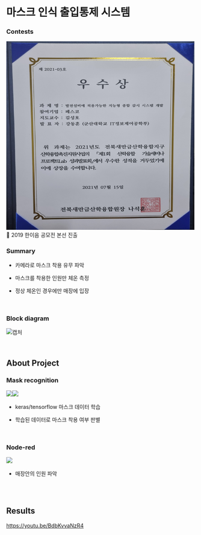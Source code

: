 # 마스크 인식 출입통제 시스템



### Contests
<img src=상장.jpg width="500" height="500">
📌 2019 한이음 공모전 본선 진출


<br>

### Summary


* 카메라로 마스크 착용 유무 파악

* 마스크를 착용한 인원만 체온 측정

* 정상 체온인 경우에만 매장에 입장
  <br>

  <br>
  
  
### Block diagram


![캡처](https://user-images.githubusercontent.com/75367132/202906560-fd848be9-3e60-4067-a4a6-99de3c5b7b98.PNG)


<br>

## About Project

### Mask recognition

<img src="https://img.shields.io/badge/Language-Python-green?style=flat"/><img src="https://img.shields.io/badge/Library-Opencv-blue?style=flat"/>

* keras/tensorflow 마스크 데이터 학습

* 학습된 데이터로 마스크 착용 여부 판별



  <br>

### Node-red

<img src="https://img.shields.io/badge/Platform-RaspberryPi-yellow?style=flat"/>

* 매장안의 인원 파악

  <br>
  <br>

## Results

https://youtu.be/BdbKvvaNzR4



<br>





